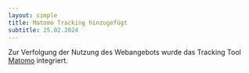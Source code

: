 ```yaml
---
layout: simple
title: Matomo Tracking hinzugefügt
subtitle: 25.02.2024
---
```

Zur Verfolgung der Nutzung des Webangebots wurde das Tracking Tool [Matomo](https://matomo.org) integriert.
